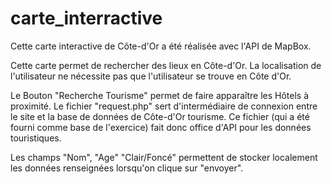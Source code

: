 # carte_interractive

Cette carte interactive de Côte-d'Or a été réalisée avec l'API de MapBox.

Cette carte permet de rechercher des lieux en Côte-d'Or. 
La localisation de l'utilisateur ne nécessite pas que l'utilisateur se trouve en Côte d'Or.

Le Bouton "Recherche Tourisme" permet de faire apparaître les Hôtels à proximité. Le fichier "request.php" sert d'intermédiaire de connexion entre le site et la base de données de Côte-d'Or tourisme. Ce fichier (qui a été fourni comme base de l'exercice) fait donc office d'API pour les données touristiques.

Les champs "Nom", "Age" "Clair/Foncé" permettent de stocker localement les données renseignées lorsqu'on clique sur "envoyer". 
